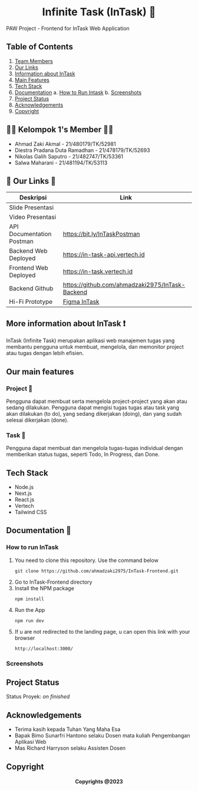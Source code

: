 <h1 align="center"> Infinite Task (InTask) 📄 </h1>
PAW Project - Frontend for InTask Web Application

## Table of Contents
1. [Team Members](#team-members)
2. [Our Links](#our-links)
3. [Information about InTask](#information)
4. [Main Features](#main-feature)
5. [Tech Stack](#tech-stack)
6. [Documentation](#documentation)
   a. [How to Run Intask](#how-to-run)
   b. [Screenshots](#screenshots)
7. [Project Status](#project-status)
8. [Acknowledgements](#acknowledgement)
9. [Copyright](#copyright)

<a name="team-members"></a>

## 👩🏻 Kelompok 1's Member 👦🏻 
- Ahmad Zaki Akmal - 21/480179/TK/52981
- Diestra Pradana Duta Ramadhan - 21/478179/TK/52693
- Nikolas Galih Saputro - 21/482747/TK/53361
- Salwa Maharani - 21/481194/TK/53113

<a name="our-links"></a>

## 🔗 Our Links 🔗
| Deskripsi | Link |
| --- | --- |
| Slide Presentasi | |
| Video Presentasi | |
| API Documentation Postman | https://bit.ly/InTaskPostman |
| Backend Web Deployed | https://in-task-api.vertech.id |
| Frontend Web Deployed | https://in-task.vertech.id |
| Backend Github | https://github.com/ahmadzaki2975/InTask-Backend |
| Hi-Fi Prototype | [Figma InTask](https://www.figma.com/file/tCpRuH5zRwOenqGuYRNW0Y/hi-fi-project-paw?type=design&node-id=0%3A1&mode=design&t=ghpvIVc7NnBOLcb2-1) |

<a name="information"></a>

## More information about InTask ❗
InTask (Infinite Task) merupakan aplikasi web manajemen tugas yang membantu pengguna untuk membuat, mengelola, dan memonitor project atau tugas dengan lebih efisien.

<a name="main-feature"></a>

## Our main features
### Project 📃
Pengguna dapat membuat serta mengelola project-project yang akan atau sedang dilakukan. Pengguna dapat mengisi tugas tugas atau task yang akan dilakukan (to do), yang sedang dikerjakan (doing), dan yang sudah selesai dikerjakan (done).
### Task 📝
Pengguna dapat membuat dan mengelola tugas-tugas individual dengan memberikan status tugas, seperti Todo, In Progress, dan Done.

<a name="tech-stack"></a>

## Tech Stack
- Node.js
- Next.js
- React.js
- Vertech
- Tailwind CSS

<a name="documentation"></a>

## Documentation 📌

<a name="how-to-run"></a>

### How to run InTask
1. You need to clone this repository. Use the command below
   ````````````
   git clone https://github.com/ahmadzaki2975/InTask-Frontend.git
   ````````````
2. Go to InTask-Frontend directory
3. Install the NPM package
   ````````````
   npm install
   ````````````   
4. Run the App
   ````````````
   npm run dev
   ````````````
5. If u are not redirected to the landing page, u can open this link with your browser
   ````````````
   http://localhost:3000/
   ````````````

<a name="screenshots"></a>
### Screenshots
<p float="left">
</p>

<a name="project-status">

## Project Status
Status Proyek: _on finished_

<a name="acknowledgements">

## Acknowledgements
- Terima kasih kepada Tuhan Yang Maha Esa
- Bapak Bimo Sunarfri Hantono selaku Dosen mata kuliah Pengembangan Aplikasi Web
- Mas Richard Harryson selaku Assisten Dosen  

<a name="copyright"></a>

## Copyright
<h4 align="center">
  Copyrights @2023
</h4>



